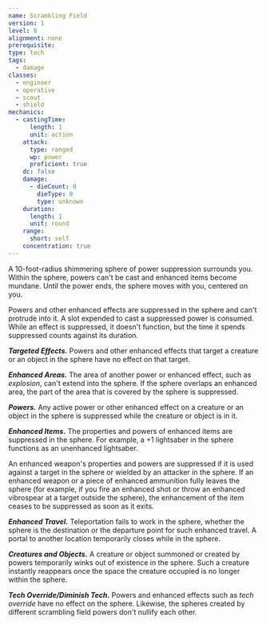 ```yaml
---
name: Scrambling Field
version: 1
level: 8
alignment: none
prerequisite: 
type: tech
tags:
  - damage
classes:
  - engineer
  - operative
  - scout
  - shield
mechanics:
  - castingTime:
      length: 1
      unit: action
    attack:
      type: ranged
      wp: power
      proficient: true
    dc: false
    damage:
      - dieCount: 0
        dieType: 0
        type: unknown
    duration:
      length: 1
      unit: round
    range:
      short: self
    concentration: true
---
```

A 10-foot-radius shimmering sphere of power suppression surrounds you. Within the sphere, powers can't be cast and enhanced items become mundane. Until the power ends, the sphere moves with you, centered on you.

Powers and other enhanced effects are suppressed in the sphere and can't protrude into it. A slot expended to cast a suppressed power is consumed. While an effect is suppressed, it doesn't function, but the time it spends suppressed counts against its duration.

***Targeted Effects.*** Powers and other enhanced effects that target a creature or an object in the sphere have no effect on that target.

***Enhanced Areas.*** The area of another power or enhanced effect, such as _explosion_, can't extend into the sphere. If the sphere overlaps an enhanced area, the part of the area that is covered by the sphere is suppressed.

***Powers.*** Any active power or other enhanced effect on a creature or an object in the sphere is suppressed while the creature or object is in it.

***Enhanced Items.*** The properties and powers of enhanced items are suppressed in the sphere. For example, a +1 lightsaber in the sphere functions as an unenhanced lightsaber.

An enhanced weapon's properties and powers are suppressed if it is used against a target in the sphere or wielded by an attacker in the sphere. If an enhanced weapon or a piece of enhanced ammunition fully leaves the sphere (for example, if you fire an enhanced shot or throw an enhanced vibrospear at a target outside the sphere), the enhancement of the item ceases to be suppressed as soon as it exits.

***Enhanced Travel.*** Teleportation fails to work in the sphere, whether the sphere is the destination or the departure point for such enhanced travel. A portal to another location temporarily closes while in the sphere.

***Creatures and Objects.*** A creature or object summoned or created by powers temporarily winks out of existence in the sphere. Such a creature instantly reappears once the space the creature occupied is no longer within the sphere.

***Tech Override/Diminish Tech.*** Powers and enhanced effects such as *tech override* have no effect on the sphere. Likewise, the spheres created by different scrambling field powers don't nullify each other.
    